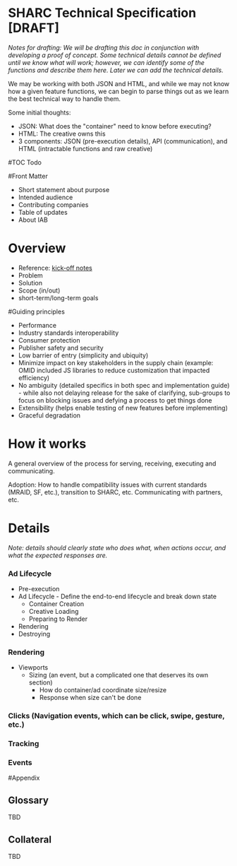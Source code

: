 # SHARC Technical Specification [DRAFT]

*Notes for drafting: We will be drafting this doc in conjunction with developing a proof of concept. Some technical details cannot be defined until we know what will work; however, we can identify some of the functions and describe them here. Later we can add the technical details.*

We may be working with both JSON and HTML, and while we may not know how a given feature functions, we can begin to parse things out as we learn the best technical way to handle them.

Some initial thoughts:

* JSON: What does the "container" need to know before executing?
* HTML: The creative owns this
* 3 components: JSON (pre-execution details), API (communication), and HTML (intractable functions and raw creative)

#TOC 
Todo

#Front Matter
* Short statement about purpose
* Intended audience
* Contributing companies
* Table of updates
* About IAB

# Overview
* Reference: [kick-off notes](https://docs.google.com/document/d/1gibHwjfReVlsdqe1KNZxr5A75kPM47oev2sy6G5XROw/edit?usp=sharing)
* Problem
* Solution
* Scope (in/out)
* short-term/long-term goals

#Guiding principles
* Performance
* Industry standards interoperability 
* Consumer protection
* Publisher safety and security
* Low barrier of entry (simplicity and ubiquity)
* Minimize impact on key stakeholders in the supply chain (example: OMID included JS libraries to reduce customization that impacted efficiency)
* No ambiguity (detailed specifics in both spec and implementation guide) - while also not delaying release for the sake of clarifying, sub-groups to focus on blocking issues and defying a process to get things done
* Extensibility (helps enable testing of new features before implementing)
* Graceful degradation

# How it works
A general overview of the process for serving, receiving, executing and communicating.

Adoption: How to handle compatibility issues with current standards (MRAID, SF, etc.), transition to SHARC, etc. Communicating with partners, etc.

# Details
*Note: details should clearly state who does what, when actions occur, and what the expected responses are.*

### Ad Lifecycle
* Pre-execution
* Ad Lifecycle - Define the end-to-end lifecycle and break down state
	* Container Creation
	* Creative Loading
	* Preparing to Render
* Rendering
* Destroying

### Rendering
* Viewports
	* Sizing (an event, but a complicated one that deserves its own section)
		* How do container/ad coordinate size/resize
		* Response when size can't be done

### Clicks (Navigation events, which can be click, swipe, gesture, etc.)
### Tracking
### Events

#Appendix

## Glossary
TBD
## Collateral
TBD